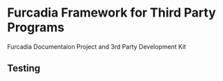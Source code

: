 # Furcadia Framework for Third Party Programs
Furcadia Documentaion Project and 3rd Party Development Kit

## Testing

